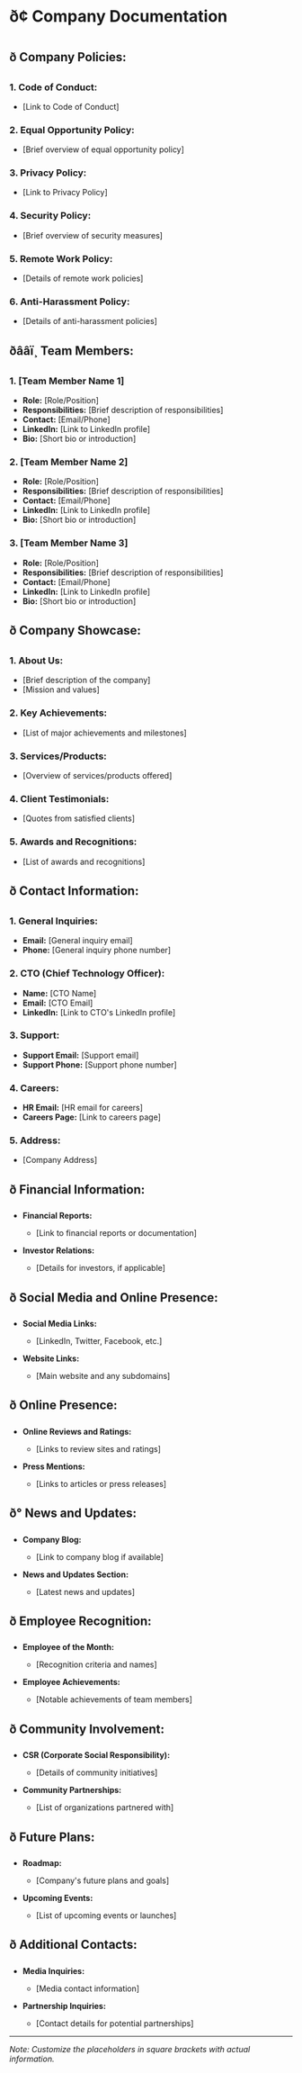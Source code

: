 # ð¢ Company Documentation

## ð Company Policies:

### 1. Code of Conduct:
   - [Link to Code of Conduct]

### 2. Equal Opportunity Policy:
   - [Brief overview of equal opportunity policy]

### 3. Privacy Policy:
   - [Link to Privacy Policy]

### 4. Security Policy:
   - [Brief overview of security measures]

### 5. Remote Work Policy:
   - [Details of remote work policies]

### 6. Anti-Harassment Policy:
   - [Details of anti-harassment policies]

## ðââï¸ Team Members:

### 1. [Team Member Name 1]
   - **Role:** [Role/Position]
   - **Responsibilities:** [Brief description of responsibilities]
   - **Contact:** [Email/Phone]
   - **LinkedIn:** [Link to LinkedIn profile]
   - **Bio:** [Short bio or introduction]

### 2. [Team Member Name 2]
   - **Role:** [Role/Position]
   - **Responsibilities:** [Brief description of responsibilities]
   - **Contact:** [Email/Phone]
   - **LinkedIn:** [Link to LinkedIn profile]
   - **Bio:** [Short bio or introduction]

### 3. [Team Member Name 3]
   - **Role:** [Role/Position]
   - **Responsibilities:** [Brief description of responsibilities]
   - **Contact:** [Email/Phone]
   - **LinkedIn:** [Link to LinkedIn profile]
   - **Bio:** [Short bio or introduction]

## ð Company Showcase:

### 1. About Us:
   - [Brief description of the company]
   - [Mission and values]

### 2. Key Achievements:
   - [List of major achievements and milestones]

### 3. Services/Products:
   - [Overview of services/products offered]

### 4. Client Testimonials:
   - [Quotes from satisfied clients]

### 5. Awards and Recognitions:
   - [List of awards and recognitions]

## ð Contact Information:

### 1. General Inquiries:
   - **Email:** [General inquiry email]
   - **Phone:** [General inquiry phone number]

### 2. CTO (Chief Technology Officer):
   - **Name:** [CTO Name]
   - **Email:** [CTO Email]
   - **LinkedIn:** [Link to CTO's LinkedIn profile]

### 3. Support:
   - **Support Email:** [Support email]
   - **Support Phone:** [Support phone number]

### 4. Careers:
   - **HR Email:** [HR email for careers]
   - **Careers Page:** [Link to careers page]

### 5. Address:
   - [Company Address]

## ð Financial Information:

- **Financial Reports:**
  - [Link to financial reports or documentation]

- **Investor Relations:**
  - [Details for investors, if applicable]

## ð Social Media and Online Presence:

- **Social Media Links:**
  - [LinkedIn, Twitter, Facebook, etc.]

- **Website Links:**
  - [Main website and any subdomains]

## ð Online Presence:

- **Online Reviews and Ratings:**
  - [Links to review sites and ratings]

- **Press Mentions:**
  - [Links to articles or press releases]

## ð° News and Updates:

- **Company Blog:**
  - [Link to company blog if available]

- **News and Updates Section:**
  - [Latest news and updates]

## ð Employee Recognition:

- **Employee of the Month:**
  - [Recognition criteria and names]

- **Employee Achievements:**
  - [Notable achievements of team members]

## ð Community Involvement:

- **CSR (Corporate Social Responsibility):**
  - [Details of community initiatives]

- **Community Partnerships:**
  - [List of organizations partnered with]

## ð Future Plans:

- **Roadmap:**
  - [Company's future plans and goals]

- **Upcoming Events:**
  - [List of upcoming events or launches]

## ð Additional Contacts:

- **Media Inquiries:**
  - [Media contact information]

- **Partnership Inquiries:**
  - [Contact details for potential partnerships]

---

*Note: Customize the placeholders in square brackets with actual information.*

